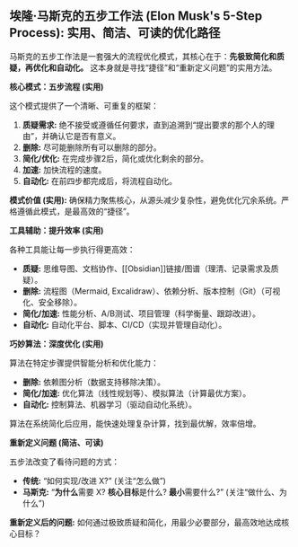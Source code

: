 
## 埃隆·马斯克的五步工作法 (Elon Musk's 5-Step Process): 实用、简洁、可读的优化路径

马斯克的五步工作法是一套强大的流程优化模式，其核心在于：**先极致简化和质疑，再优化和自动化。** 这本身就是寻找“捷径”和“重新定义问题”的实用方法。

**核心模式：五步流程 (实用)**

这个模式提供了一个清晰、可重复的框架：
1.  **质疑需求:** 绝不接受或遵循任何要求，直到追溯到“提出要求的那个人的理由”，并确认它是否有意义。
2.  **删除:** 尽可能删除所有可以删除的部分。
3.  **简化/优化:** 在完成步骤2后，简化或优化剩余的部分。
4.  **加速:** 加快流程的速度。
5.  **自动化:** 在前四步都完成后，将流程自动化。

**模式价值 (实用):** 确保精力聚焦核心，从源头减少复杂性，避免优化冗余系统。严格遵循此模式，是最高效的“捷径”。

**工具辅助：提升效率 (实用)**

各种工具能让每一步执行得更高效：
*   **质疑:** 思维导图、文档协作、[[Obsidian]]链接/图谱（理清、记录需求及质疑）。
*   **删除:** 流程图（Mermaid, Excalidraw）、依赖分析、版本控制（Git）（可视化、安全移除）。
*   **简化/加速:** 性能分析、A/B测试、项目管理（科学衡量、跟踪改进）。
*   **自动化:** 自动化平台、脚本、CI/CD（实现并管理自动化）。

**巧妙算法：深度优化 (实用)**

算法在特定步骤提供智能分析和优化能力：
*   **删除:** 依赖图分析（数据支持移除决策）。
*   **简化/加速:** 优化算法（线性规划等）、模拟算法（计算最优方案）。
*   **自动化:** 控制算法、机器学习（驱动自动化系统）。

算法在系统简化后应用，能快速处理复杂计算，找到最优解，效率倍增。

**重新定义问题 (简洁、可读)**

五步法改变了看待问题的方式：
*   **传统:** “如何实现/改进 X?” (关注“怎么做”)
*   **马斯克:** “**为什么**需要 X? **核心目标**是什么? **最小**需要什么?” (关注“做什么、为什么”)

**重新定义后的问题:** 如何通过极致质疑和简化，用最少必要部分，最高效地达成核心目标？

